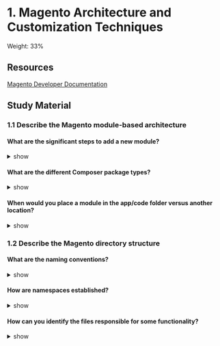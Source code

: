 # 1. Magento Architecture and Customization Techniques

Weight: 33%

## Resources

[Magento Developer Documentation](https://devdocs.magento.com/)

## Study Material

### 1.1 Describe the Magento module-based architecture

#### What are the significant steps to add a new module?

<details>
<summary>show</summary>
<p>

1. Create the module folder.
2. Create the etc/module.xml file.
3. Create the registration.php file.
4. Run the `bin/magento setup:upgrade` script to install the new module.
5. Check that the module is working.

Source: https://devdocs.magento.com/videos/fundamentals/create-a-new-module/

</p>
</details>

####  What are the different Composer package types?

<details>
<summary>show</summary>
<p>

1. Metapackage `metapackage`
2. Module `magento2-module`
3. Theme `magento2-theme`
4. Language Package `magento2-language`
5. Library `magento2-library`
6. Component `magento2-component`

Source: https://devdocs.magento.com/guides/v2.3/extension-dev-guide/prepare/dev-modtypes.html

</p>
</details>

#### When would you place a module in the app/code folder versus another location? 

<details>
<summary>show</summary>
<p>

`app/code` is for code for that project alone (no sharing), `vendor` is for composer shared packages.

Source: https://community.magento.com/t5/Just-Ask-Alan/Why-two-locations-to-develop-themes/m-p/30431#M279

</p>
</details>

### 1.2 Describe the Magento directory structure

####  What are the naming conventions?

<details>
<summary>show</summary>
<p>

Modules are named in the form of `Vendor_ComponentName`.

Classes are named with `_` to denote file tree location. For example `Mage_Catalog_Model_Product` class is located in `/app/code/core/Mage/Catalog/Model/Product.php`.

Magento autoloader replaces all underscore characters (‘_’) with the category separator (‘/’) and looks for the file in one of the following categories:
- `/app/code/core`
- `/app/code/community`
- `/app/code/local`

Source: https://belvg.com/blog/get-ready-for-magento-certified-developer-exam-class-naming-conventions-and-their-relationship-with-the-autoloader.html

</p>
</details>

#### How are namespaces established? 

<details>
<summary>show</summary>
<p>

Namespaces are based on folder path. For example, a module located in `app/code/MyVendor/DaModule` will have a namespace of `\MyVendor\DaModule`. 

Source: https://magento.stackexchange.com/a/170336/80272

</p>
</details>

####  How can you identify the files responsible for some functionality?

<details>
<summary>show</summary>
<p>

**Common directories**

Following are some common module directories:

- `Block`: contains [PHP](https://glossary.magento.com/php) view classes as part of Model View Controller(MVC) vertical implementation of module logic.
- `Controller`: contains PHP controller classes as part of MVC vertical implementation of module logic.
- `etc`: contains configuration files; in particular, `module.xml`, which is required.
- `Model`: contains PHP model classes as part of MVC vertical implementation of module logic.
- `Setup`: contains classes for module database structure and data setup which are invoked when installing or upgrading.
- `ViewModel`: contains PHP model clasees as part of a model-view-viewmodel (MVVM) implementation. It allows developers to offload features and business logic from block classes into separate classes that are easier to maintain, test, and reuse.

**Additional directories**

Additional folders can be added for configuration and other ancillary functions for items like [plugin-ins](/guides/v2.3/extension-dev-guide/plugins.html), localization, and [layout](https://glossary.magento.com/layout) files.

- `Api`: contains any PHP classes exposed to the [API](https://glossary.magento.com/api).
- `Console`: contains CLI commands. For more info, see [Add CLI commands](/guides/v2.3/extension-dev-guide/cli-cmds/cli-add.html).
- `Cron`: contains cron job definitions.
- `CustomerData`: contains section files.
- `Helper`: contains aggregated functionality.
- `i18n`: contains localization files.
- `Observer`: contains files for executing commands from the listener.
- `Plugin`: contains any needed [plug-ins](/guides/v2.3/extension-dev-guide/plugins.html).
- `UI`: contains data generation files.
- `view`: contains view files, including static view files, design templates, email templates, and layout files.

</p>
</details>
